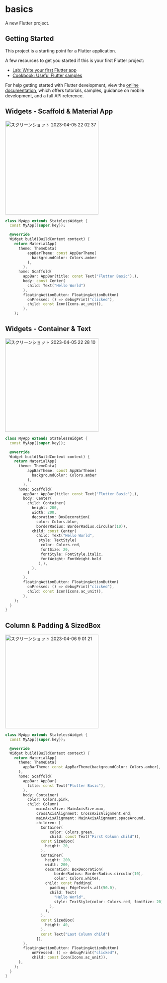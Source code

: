 # basics

A new Flutter project.

## Getting Started

This project is a starting point for a Flutter application.

A few resources to get you started if this is your first Flutter project:

- [Lab: Write your first Flutter app](https://docs.flutter.dev/get-started/codelab)
- [Cookbook: Useful Flutter samples](https://docs.flutter.dev/cookbook)

For help getting started with Flutter development, view the
[online documentation](https://docs.flutter.dev/), which offers tutorials,
samples, guidance on mobile development, and a full API reference.

## Widgets - Scaffold & Material App

<img width="300" alt="スクリーンショット 2023-04-05 22 02 37" src="https://user-images.githubusercontent.com/47273077/230088487-d7b78ae8-77bd-4c80-93fa-4977205766be.png">

```dart
class MyApp extends StatelessWidget {
  const MyApp({super.key});

  @override
  Widget build(BuildContext context) {
    return MaterialApp(
      theme: ThemeData(
          appBarTheme: const AppBarTheme(
            backgroundColor: Colors.amber
          ),
        ),
      home: Scaffold(
        appBar: AppBar(title: const Text("Flutter Basic"),), 
        body: const Center(
          child: Text("Hello World")
        ),
        floatingActionButton: FloatingActionButton(
          onPressed: () => debugPrint("clicked"),
          child: const Icon(Icons.ac_unit)),
        ),
    );
```

## Widgets - Container & Text

<img width="300" alt="スクリーンショット 2023-04-05 22 28 10" src="https://user-images.githubusercontent.com/47273077/230094920-5e376066-75ff-4460-832d-6814d7f009df.png">

```dart
class MyApp extends StatelessWidget {
  const MyApp({super.key});

  @override
  Widget build(BuildContext context) {
    return MaterialApp(
      theme: ThemeData(
          appBarTheme: const AppBarTheme(
            backgroundColor: Colors.amber
          ),
        ),
      home: Scaffold(
        appBar: AppBar(title: const Text("Flutter Basic"),), 
        body: Center(
          child: Container(
            height: 200,
            width: 200,
            decoration: BoxDecoration(
              color: Colors.blue, 
              borderRadius: BorderRadius.circular(10)),
            child: const Center(
              child: Text("Hello World",
               style: TextStyle(
                color: Colors.red,
                fontSize: 20,
                fontStyle: FontStyle.italic,
                fontWeight: FontWeight.bold
               ),),
            ),
          )
        ),
        floatingActionButton: FloatingActionButton(
          onPressed: () => debugPrint("clicked"),
          child: const Icon(Icons.ac_unit)),
        ),
    );
  }
}
```

##  Column & Padding  & SizedBox
<img width="300" alt="スクリーンショット 2023-04-06 9 01 21" src="https://user-images.githubusercontent.com/47273077/230239615-7bb3b9b3-359c-47c6-880d-fde7ac2ae827.png">

```dart
class MyApp extends StatelessWidget {
  const MyApp({super.key});

  @override
  Widget build(BuildContext context) {
    return MaterialApp(
      theme: ThemeData(
        appBarTheme: const AppBarTheme(backgroundColor: Colors.amber),
      ),
      home: Scaffold(
        appBar: AppBar(
          title: const Text("Flutter Basic"),
        ),
        body: Container(
          color: Colors.pink,
          child: Column(
              mainAxisSize: MainAxisSize.max,
              crossAxisAlignment: CrossAxisAlignment.end,
              mainAxisAlignment: MainAxisAlignment.spaceAround,
              children: [
                Container(
                    color: Colors.green,
                    child: const Text("First Column child")),
                const SizedBox(
                  height: 20,
                ),
                Container(
                  height: 200,
                  width: 200,
                  decoration: BoxDecoration(
                      borderRadius: BorderRadius.circular(10),
                      color: Colors.white),
                  child: const Padding(
                    padding: EdgeInsets.all(50.0),
                    child: Text(
                      "Hello World",
                      style: TextStyle(color: Colors.red, fontSize: 20),
                    ),
                  ),
                ),
                const SizedBox(
                  height: 40,
                ),
                const Text("Last Column child")
              ]),
        ),
        floatingActionButton: FloatingActionButton(
            onPressed: () => debugPrint("clicked"),
            child: const Icon(Icons.ac_unit)),
      ),
    );
  }
}
```


